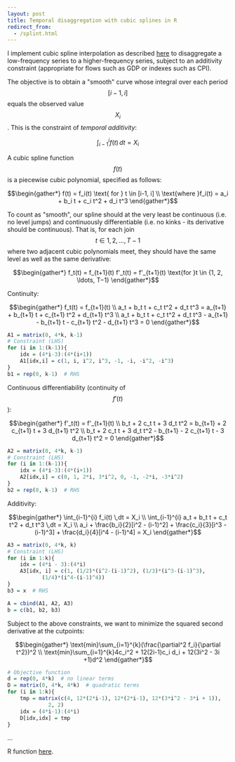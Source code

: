 ```yaml
---
layout: post
title: Temporal disaggregation with cubic splines in R
redirect_from:
  - /splint.html
---
```



I implement cubic spline interpolation as described [here](http://www.ons.gov.uk/ons/guide-method/user-guidance/index-of-services/index-of-services-annex-c--the-cubic-spline-interpolation-method.pdf) to disaggregate a low-frequency series to a higher-frequency series, subject to an additivity constraint (appropriate for flows such as GDP or indexes such as CPI).


The objective is to obtain a "smooth" curve whose integral over each period $$ [i−1,i] $$ equals the observed value $$ X_i $$. This is the constraint of _temporal additivity_:

$$ \int_{i-1}^{i} f(t) \,dt  = X_i $$

A cubic spline function $$ f(t) $$ is a piecewise cubic polynomial, specified as follows:

$$\begin{gather*}
f(t) = f_i(t) \text{ for } t \in [i-1, i] \\
\text{where }f_i(t) = a_i + b_i t + c_i t^2 + d_i t^3
\end{gather*}$$

To count as "smooth", our spline should at the very least be continuous (i.e. no level jumps) and continuously differentiable (i.e. no kinks -  its derivative should be continuous). That is, for each join $$ t \in {1, 2, \ldots, T−1} $$ where two adjacent cubic polynomials meet, they should have the same level as well as the same derivative:

$$\begin{gather*}
f_t(t) = f_{t+1}(t)
f'_t(t) = f'_{t+1}(t)
\text{for }t \in {1, 2, \ldots, T−1}
\end{gather*}$$

Continuity:

$$\begin{gather*}
f_t(t) = f_{t+1}(t) \\
a_t + b_t t + c_t t^2 + d_t t^3 = a_{t+1} + b_{t+1} t + c_{t+1} t^2 + d_{t+1} t^3 \\
a_t + b_t t + c_t t^2 + d_t t^3 - a_{t+1} - b_{t+1} t - c_{t+1} t^2 - d_{t+1} t^3 = 0
\end{gather*}$$

~~~ r
A1 = matrix(0, 4*k, k-1)
# Constraint (LHS)
for (i in 1:(k-1)){
	idx = (4*i-3):(4*(i+1))
	A1[idx,i] = c(1, i, i^2, i^3, -1, -i, -i^2, -i^3)
}
b1 = rep(0, k-1)  # RHS
~~~

Continuous differentiability (continuity of $$ f'(t) $$):

$$\begin{gather*}
f'_t(t) = f'_{t+1}(t) \\
b_t + 2 c_t t + 3 d_t t^2 = b_{t+1} + 2 c_{t+1} t + 3 d_{t+1} t^2 \\
b_t + 2 c_t t + 3 d_t t^2 - b_{t+1} - 2 c_{t+1} t - 3 d_{t+1} t^2 = 0
\end{gather*}$$

~~~ r
A2 = matrix(0, 4*k, k-1)
# Constraint (LHS)
for (i in 1:(k-1)){
	idx = (4*i-3):(4*(i+1))
	A2[idx,i] = c(0, 1, 2*i, 3*i^2, 0, -1, -2*i, -3*i^2)
}
b2 = rep(0, k-1)  # RHS
~~~

Additivity:

$$\begin{gather*}
\int_{i-1}^{i} f_i(t) \,dt = X_i \\
\int_{i-1}^{i} a_t + b_t t + c_t t^2 + d_t t^3 \,dt = X_i \\
a_i + \frac{b_i}{2}[i^2 - (i-1)^2] + \frac{c_i}{3}[i^3 - (i-1)^3] + \frac{d_i}{4}[i^4 - (i-1)^4] = X_i
\end{gather*}$$

~~~ r
A3 = matrix(0, 4*k, k)
# Constraint (LHS)
for (i in 1:k){
    idx = (4*i - 3):(4*i)
    A3[idx, i] = c(1, (1/2)*(i^2-(i-1)^2), (1/3)*(i^3-(i-1)^3),
		   (1/4)*(i^4-(i-1)^4))
}
b3 = x  # RHS

A = cbind(A1, A2, A3)
b = c(b1, b2, b3)
~~~

Subject to the above constraints, we want to minimize the squared second derivative at the cutpoints:

$$\begin{gather*}
\text{min}\sum_{i=1}^{k}(\frac{\partial^2 f_i}{\partial t^2})^2 \\
\text{min}\sum_{i=1}^{k}4c_i^2 + 12(2i-1)c_i d_i + 12(3i^2 - 3i +1)d^2
\end{gather*}$$

~~~ r
# Objective function
d = rep(0, 4*k)  # no linear terms
D = matrix(0, 4*k, 4*k)  # quadratic terms
for (i in 1:k){
	tmp = matrix(c(4, 12*(2*i-1), 12*(2*i-1), 12*(3*i^2 - 3*i + 1)),
		     2, 2)
	idx = (4*i-1):(4*i)
	D[idx,idx] = tmp
}
~~~

...

R function [here](https://github.com/alexschell/misc-R/blob/master/splint.R).
